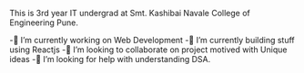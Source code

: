 This is 3rd year IT undergrad at Smt. Kashibai Navale College of Engineering Pune.

-🔭 I’m currently working on Web Development
-🌱 I’m currently building stuff using Reactjs
-👯 I’m looking to collaborate on project motived with Unique ideas
-🤔 I’m looking for help with understanding DSA.

